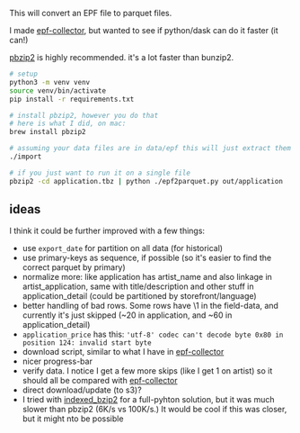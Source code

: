 This will convert an EPF file to parquet files.

I made [epf-collector](https://github.com/konsumer/epf-collector), but wanted to see if python/dask can do it faster (it can!)

[pbzip2](https://github.com/ruanhuabin/pbzip2) is highly recommended. it's a lot faster than bunzip2.

```sh
# setup
python3 -m venv venv
source venv/bin/activate
pip install -r requirements.txt

# install pbzip2, however you do that
# here is what I did, on mac:
brew install pbzip2

# assuming your data files are in data/epf this will just extract them all, then import them into a duckdb (if that is installed)
./import

# if you just want to run it on a single file
pbzip2 -cd application.tbz | python ./epf2parquet.py out/application
```


## ideas

I think it could be further improved with a few things:

- use `export_date` for partition on all data (for historical)
- use primary-keys as sequence, if possible (so it's easier to find the correct parquet by primary)
- normalize more: like application has artist_name and also linkage in artist_application, same with title/description and other stuff in application_detail (could be partitioned by storefront/language)
- better handling of bad rows. Some rows have \1 in the field-data, and currently it's just skipped (~20 in application, and ~60 in application_detail)
- `application_price` has this: `'utf-8' codec can't decode byte 0x80 in position 124: invalid start byte`
- download script, similar to what I have in [epf-collector](https://github.com/konsumer/epf-collector)
- nicer progress-bar
- verify data. I notice I get a few more skips (like I get 1 on artist) so it should all be compared with [epf-collector](https://github.com/konsumer/epf-collector)
- direct download/update (to s3)?
- I tried with [indexed_bzip2](https://github.com/mxmlnkn/indexed_bzip2) for a full-pyhton solution, but it was much slower than pbzip2  (6K/s vs 100K/s.) It would be cool if this was closer, but it might nto be possible
